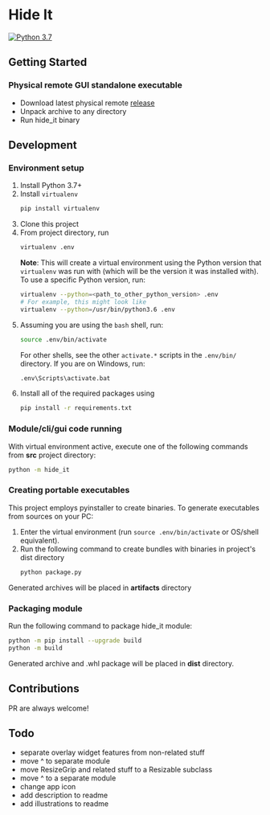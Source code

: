 # Hide It
[![Python 3.7](https://img.shields.io/badge/python-3.7-blue.svg)](https://www.python.org/downloads/release/python-370/)

## Getting Started
### Physical remote GUI standalone executable
* Download latest physical remote [release](https://github.com/k5md/Hide-It/releases/latest)
* Unpack archive to any directory
* Run hide_it binary

## Development
### Environment setup
1.  Install Python 3.7+
2.  Install `virtualenv`
    ```sh
    pip install virtualenv
    ```
3.  Clone this project
4.  From project directory, run
    ```sh
    virtualenv .env
    ```
    **Note**: This will create a virtual environment using the Python version
    that `virtualenv` was run with (which will be the version it was installed
    with). To use a specific Python version, run:
    ```sh
    virtualenv --python=<path_to_other_python_version> .env
    # For example, this might look like
    virtualenv --python=/usr/bin/python3.6 .env
    ```
5.  Assuming you are using the `bash` shell, run:
    ```sh
    source .env/bin/activate
    ```
    For other shells, see the other `activate.*` scripts in the `.env/bin/`
    directory. If you are on Windows, run:
    ```sh
    .env\Scripts\activate.bat
    ```
6.  Install all of the required packages using
    ```sh
    pip install -r requirements.txt
    ```

### Module/cli/gui code running
With virtual environment active, execute one of the following commands from **src** project directory:
```sh
python -m hide_it
```

### Creating portable executables
This project employs pyinstaller to create binaries. To generate executables from sources on your PC:
1. Enter the virtual environment (run `source .env/bin/activate` or OS/shell equivalent).
2.  Run the following command to create bundles with binaries in project's dist directory
    ```sh
    python package.py
    ```
Generated archives will be placed in **artifacts** directory
### Packaging module
Run the following command to package hide_it module:
```sh
python -m pip install --upgrade build
python -m build
```
Generated archive and .whl package will be placed in **dist** directory.

## Contributions
PR are always welcome!

## Todo
- separate overlay widget features from non-related stuff
- move ^ to separate module
- move ResizeGrip and related stuff to a Resizable subclass 
- move ^ to a separate module
- change app icon
- add description to readme
- add illustrations to readme
